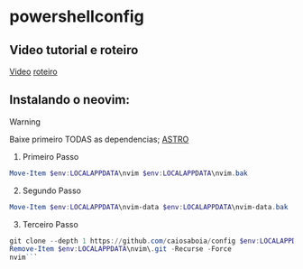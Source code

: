 # powershellconfig

## Video tutorial e roteiro
[Video](https://www.youtube.com/watch?v=jERL0wbhtsc&t=544s) 
[roteiro](https://devclass-ricardo.notion.site/Como-ter-AUTOCOMPLETE-no-Powershell-como-no-ZSH-com-o-OH-MY-ZSH-d2bb110dd42a4fd3935d256453f0441f) 

## Instalando o neovim:
  > [!WARNING]
  > Baixe primeiro TODAS as dependencias;
  > [ASTRO](https://docs.astronvim.com/) 

1. Primeiro Passo
```powershell
Move-Item $env:LOCALAPPDATA\nvim $env:LOCALAPPDATA\nvim.bak

```

2. Segundo Passo
```powershell
Move-Item $env:LOCALAPPDATA\nvim-data $env:LOCALAPPDATA\nvim-data.bak
```

3. Terceiro Passo
```powershell
git clone --depth 1 https://github.com/caiosaboia/config $env:LOCALAPPDATA\nvim
Remove-Item $env:LOCALAPPDATA\nvim\.git -Recurse -Force
nvim```
